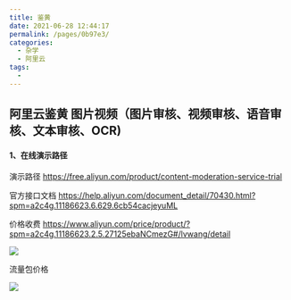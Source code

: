 ```yaml
---
title: 鉴黄
date: 2021-06-28 12:44:17
permalink: /pages/0b97e3/
categories:
  - 杂学
  - 阿里云
tags:
  - 
---
```

## 阿里云鉴黄 图片视频（图片审核、视频审核、语音审核、文本审核、OCR)

#### 1、在线演示路径

演示路径 https://free.aliyun.com/product/content-moderation-service-trial

官方接口文档 https://help.aliyun.com/document_detail/70430.html?spm=a2c4g.11186623.6.629.6cb54cacjeyuML

价格收费 https://www.aliyun.com/price/product/?spm=a2c4g.11186623.2.5.27125ebaNCmezG#/lvwang/detail

![](http://img.alicbin.com/img/20210301220705.png)



流量包价格

![](http://img.alicbin.com/img/20210302232656.png)


